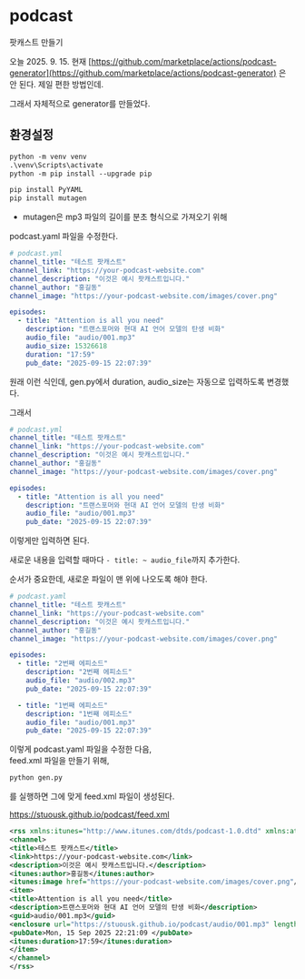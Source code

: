 # podcast
팟캐스트 만들기 

오늘 2025. 9. 15. 현재 [https://github.com/marketplace/actions/podcast-generator](https://github.com/marketplace/actions/podcast-generator) 은 안 된다. 제일 편한 방법인데.

그래서 자체적으로 generator를 만들었다.

## 환경설정
```ps
python -m venv venv
.\venv\Scripts\activate
python -m pip install --upgrade pip

pip install PyYAML
pip install mutagen
```

- mutagen은 mp3 파일의 길이를 분초 형식으로 가져오기 위해

podcast.yaml 파일을 수정한다. 

```yaml
# podcast.yml
channel_title: "테스트 팟캐스트"
channel_link: "https://your-podcast-website.com"
channel_description: "이것은 예시 팟캐스트입니다."
channel_author: "홍길동"
channel_image: "https://your-podcast-website.com/images/cover.png"

episodes:
  - title: "Attention is all you need"
    description: "트랜스포머와 현대 AI 언어 모델의 탄생 비화"
    audio_file: "audio/001.mp3"
    audio_size: 15326618
    duration: "17:59"
    pub_date: "2025-09-15 22:07:39"
```

원래 이런 식인데, gen.py에서 duration, audio_size는 자동으로 입력하도록 변경했다. 

그래서 

```yaml
# podcast.yml
channel_title: "테스트 팟캐스트"
channel_link: "https://your-podcast-website.com"
channel_description: "이것은 예시 팟캐스트입니다."
channel_author: "홍길동"
channel_image: "https://your-podcast-website.com/images/cover.png"

episodes:
  - title: "Attention is all you need"
    description: "트랜스포머와 현대 AI 언어 모델의 탄생 비화"
    audio_file: "audio/001.mp3"
    pub_date: "2025-09-15 22:07:39"
```

이렇게만 입력하면 된다.

새로운 내용을 입력할 때마다 `- title: ~ audio_file`까지 추가한다. 

순서가 중요한데, 새로운 파일이 맨 위에 나오도록 해야 한다. 

```yaml
# podcast.yaml
channel_title: "테스트 팟캐스트"
channel_link: "https://your-podcast-website.com"
channel_description: "이것은 예시 팟캐스트입니다."
channel_author: "홍길동"
channel_image: "https://your-podcast-website.com/images/cover.png"

episodes:
  - title: "2번째 에피소드"
    description: "2번째 에피소드"
    audio_file: "audio/002.mp3"
    pub_date: "2025-09-15 22:07:39"

  - title: "1번째 에피소드"
    description: "1번째 에피소드"
    audio_file: "audio/001.mp3"
    pub_date: "2025-09-15 22:07:39"
```

이렇게 podcast.yaml 파일을 수정한 다음,   
feed.xml 파일을 만들기 위해,

```ps
python gen.py
```

를 실행하면 그에 맞게 feed.xml 파일이 생성된다.

https://stuousk.github.io/podcast/feed.xml

```xml
<rss xmlns:itunes="http://www.itunes.com/dtds/podcast-1.0.dtd" xmlns:atom="http://www.w3.org/2005/Atom" version="2.0">
<channel>
<title>테스트 팟캐스트</title>
<link>https://your-podcast-website.com</link>
<description>이것은 예시 팟캐스트입니다.</description>
<itunes:author>홍길동</itunes:author>
<itunes:image href="https://your-podcast-website.com/images/cover.png"/>
<item>
<title>Attention is all you need</title>
<description>트랜스포머와 현대 AI 언어 모델의 탄생 비화</description>
<guid>audio/001.mp3</guid>
<enclosure url="https://stuousk.github.io/podcast/audio/001.mp3" length="15326618" type="audio/mpeg"/>
<pubDate>Mon, 15 Sep 2025 22:21:09 </pubDate>
<itunes:duration>17:59</itunes:duration>
</item>
</channel>
</rss>
```
